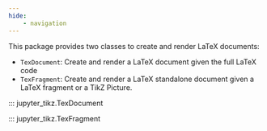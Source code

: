 ```yaml
---
hide:
    - navigation
---
```


This package provides two classes to create and render LaTeX documents:

- `TexDocument`: Create and render a LaTeX document given the full LaTeX code
- `TexFragment`: Create and render a LaTeX standalone document given a LaTeX fragment or a TikZ Picture.

::: jupyter_tikz.TexDocument

::: jupyter_tikz.TexFragment
